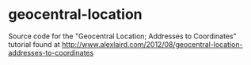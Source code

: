 geocentral-location
===================

Source code for the "Geocentral Location; Addresses to Coordinates" tutorial found at http://www.alexlaird.com/2012/08/geocentral-location-addresses-to-coordinates

